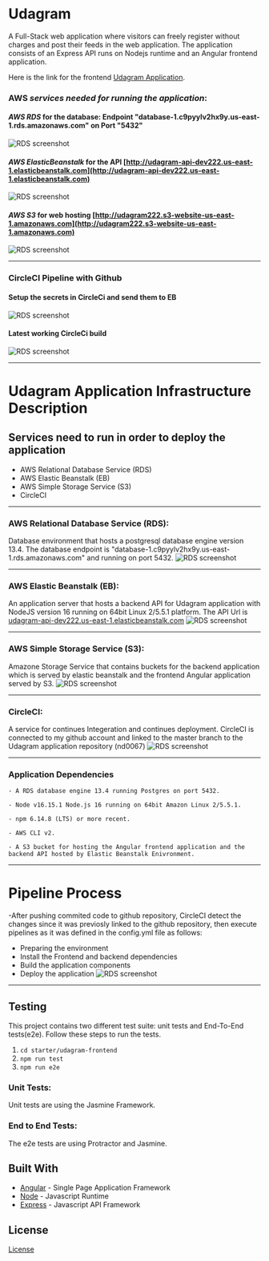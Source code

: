 # Udagram

A Full-Stack web application where visitors can freely register without charges and post their feeds in the web application. The application consists of an Express API runs on Nodejs runtime and an Angular frontend application.

Here is the link for the frontend [Udagram Application](http://udagram222.s3-website-us-east-1.amazonaws.com).

### **AWS** *services needed for running the application*:

#### ***AWS RDS*** for the database: Endpoint "database-1.c9pyylv2hx9y.us-east-1.rds.amazonaws.com" on Port "5432"
![RDS screenshot](./documentation/screenshots/RDS_screenshot.png)

#### ***AWS ElasticBeanstalk*** for the API [http://udagram-api-dev222.us-east-1.elasticbeanstalk.com](http://udagram-api-dev222.us-east-1.elasticbeanstalk.com)
![RDS screenshot](./documentation/screenshots/EB_screenshot.png)


#### ***AWS S3*** for web hosting [http://udagram222.s3-website-us-east-1.amazonaws.com](http://udagram222.s3-website-us-east-1.amazonaws.com)
![RDS screenshot](./documentation/screenshots/S3_screenshot.png)

***

### CircleCI Pipeline with Github

#### Setup the secrets in CircleCi and send them to EB
![RDS screenshot](./documentation/screenshots/CircleCI_screenshot1.png)

#### Latest working CircleCi build
![RDS screenshot](./documentation/screenshots/CircleCI_screenshot2.png)

***

# Udagram Application Infrastructure Description

## Services need to run in order to deploy the application
- AWS Relational Database Service (RDS)
- AWS Elastic Beanstalk (EB)
- AWS Simple Storage Service (S3)
- CircleCI

***

### AWS Relational Database Service (RDS):
Database environment that hosts a postgresql database engine version 13.4. The database endpoint is "database-1.c9pyylv2hx9y.us-east-1.rds.amazonaws.com" and running on port 5432.
![RDS screenshot](./documentation/screenshots/RDS_screenshot.png)

***

### AWS Elastic Beanstalk (EB):
An application server that hosts a backend API for Udagram application with NodeJS version 16 running on 64bit Linux 2/5.5.1 platform. The API Url is [udagram-api-dev222.us-east-1.elasticbeanstalk.com](http://udagram-api-dev222.us-east-1.elasticbeanstalk.com)
![RDS screenshot](./documentation/screenshots/EB_screenshot.png)

***

### AWS Simple Storage Service (S3):
Amazone Storage Service that contains buckets for the backend application which is served by elastic beanstalk and the frontend Angular application served by S3.
![RDS screenshot](./documentation/screenshots/S3_screenshot.png)

***

### CircleCI:
A service for continues Integeration and continues deployment. CircleCI is connected to my github account and linked to the master branch to the Udagram application repository (nd0067)
![RDS screenshot](./documentation/screenshots/CircleCI_screenshot3.png)

***

### Application Dependencies

```
- A RDS database engine 13.4 running Postgres on port 5432.

- Node v16.15.1 Node.js 16 running on 64bit Amazon Linux 2/5.5.1.

- npm 6.14.8 (LTS) or more recent.

- AWS CLI v2.

- A S3 bucket for hosting the Angular frontend application and the backend API hosted by Elastic Beanstalk Enivronment.

```

***

# Pipeline Process
-After pushing commited code to github repository, CircleCI detect the changes since it was previosly linked to the github repository, then execute pipelines as it was defined in the config.yml file as follows:
- Preparing the environment
- Install the Frontend and backend dependencies
- Build the application components
- Deploy the application
![RDS screenshot](./documentation/diagrams/Pipeline_diagram.jpg)

***

## Testing

This project contains two different test suite: unit tests and End-To-End tests(e2e). Follow these steps to run the tests.

1. `cd starter/udagram-frontend`
1. `npm run test`
1. `npm run e2e`

### Unit Tests:

Unit tests are using the Jasmine Framework.

### End to End Tests:

The e2e tests are using Protractor and Jasmine.

## Built With

- [Angular](https://angular.io/) - Single Page Application Framework
- [Node](https://nodejs.org) - Javascript Runtime
- [Express](https://expressjs.com/) - Javascript API Framework

## License

[License](LICENSE.txt)
